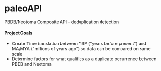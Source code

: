 # paleoAPI
PBDB/Neotoma Composite API - deduplication detection 

#### Project Goals
- Create Time translation between YBP ("years before present") and MA/MYA ("millions of years ago") so data can be compared on same scale
- Determine factors for what qualifies as a duplicate occurrence between PBDB and Neotoma

